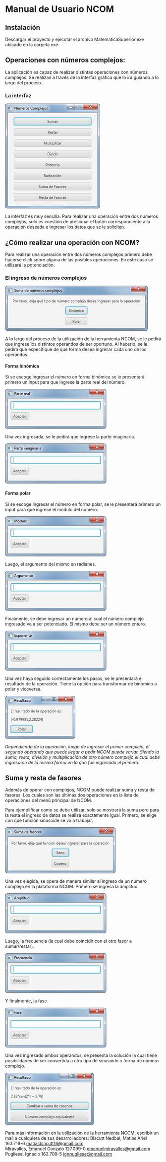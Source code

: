 ﻿# Manual de Usuario NCOM 


## Instalación

Descargar el proyecto y ejecutar el archivo MatematicaSuperior.exe ubicado en la carpeta exe.

## Operaciones con números complejos:

La aplicación es capaz de realizar distintas operaciones con números complejos. Se realizan a través de la interfaz gráfica que lo irá guiando a lo largo del proceso.

### La interfaz

![](https://github.com/LogicWrite/MatematicaSupTp/blob/master/man/01.jpg?raw=true)

La interfaz es muy sencilla. Para realizar una operación entre dos números complejos, solo es cuestión de presionar el botón correspondiente a la operación deseada e ingresar los datos que se le soliciten.

## ¿Cómo realizar una operación con NCOM?

Para realizar una operación entre dos números complejos primero debe hacerse click sobre alguna de las posibles operaciones. En este caso se utilizará la potenciación.

### El ingreso de números complejos

![](https://github.com/LogicWrite/MatematicaSupTp/blob/master/man/02.jpg?raw=true)

A lo largo del proceso de la utilización de la herramienta NCOM, se le pedirá que ingrese los distintos operandos de ser oportuno. Al hacerlo, se le pedirá que especifique de qué forma desea ingresar cada uno de los operandos.

#### Forma binómica
Si se escoge ingresar el número en forma binómica se le presentará primero un input para que ingrese la parte real del número.

![enter image description here](https://github.com/LogicWrite/MatematicaSupTp/blob/master/man/03.jpg?raw=true)

Una vez ingresada, se le pedirá que ingrese la parte imaginaria.

![enter image description here](https://github.com/LogicWrite/MatematicaSupTp/blob/master/man/04.jpg?raw=true)

#### Forma polar
Si se escoge ingresar el número en forma polar, se le presentará primero un input para que ingrese el módulo del número.

![enter image description here](https://github.com/LogicWrite/MatematicaSupTp/blob/master/man/05.jpg?raw=true)

Luego, el argumento del mismo en radianes.

![](https://github.com/LogicWrite/MatematicaSupTp/blob/master/man/06.jpg?raw=true)

Finalmente, se debe ingresar un número al cual el número complejo ingresado va a ser potenciado. El mismo debe ser un número entero.

![enter image description here](https://github.com/LogicWrite/MatematicaSupTp/blob/master/man/09.jpg?raw=true)

Una vez haya seguido correctamente los pasos, se le presentará el resultado de la operación. Tiene la opción para transformar de binómico a polar y viceversa.

![enter image description here](https://github.com/LogicWrite/MatematicaSupTp/blob/master/man/07.jpg?raw=true)

*Dependiendo de la operación, luego de ingresar el primer complejo, el segundo operando que puede llegar a pedir NCOM puede variar. Siendo la suma, resta, división y multiplicación de otro número complejo el cual debe ingresarse de la misma forma en la que fue ingresado el primero.*

## Suma y resta de fasores

Además de operar con complejos, NCOM puede realizar suma y resta de fasores. Los cuales son las últimas dos operaciones en la lista de operaciones del menú principal de NCOM.

Para ejemplificar como se debe utilizar, solo se mostrará la suma pero para la resta el ingreso de datos se realiza exactamente igual.
Primero, se elige con qué función sinusoide se va a trabajar.

![enter image description here](https://github.com/LogicWrite/MatematicaSupTp/blob/master/man/13.jpg?raw=true)

Una vez elegida, se opera de manera similar al ingreso de un número complejo en la plataforma NCOM.
Primero se ingresa la amplitud:

![enter image description here](https://github.com/LogicWrite/MatematicaSupTp/blob/master/man/14.jpg?raw=true)

Luego, la frecuencia (la cual debe coincidir con el otro fasor a sumar/restar).

![enter image description here](https://github.com/LogicWrite/MatematicaSupTp/blob/master/man/15.jpg?raw=true)

Y finalmente, la fase.

![enter image description here](https://github.com/LogicWrite/MatematicaSupTp/blob/master/man/16.jpg?raw=true)

Una vez ingresado ambos operandos, se presenta la solución la cual tiene posibilidades de ser convertida a otro tipo de sinusoide o forma de número complejo.

![enter image description here](https://github.com/LogicWrite/MatematicaSupTp/blob/master/man/17.jpg?raw=true)

Para más información en la utilización de la herramienta NCOM, escribir un mail a cualquiera de sus desarrolladores:
Blacutt Nedbal, Matías Ariel 163.718-6 matiasblacutt16@gmail.com\
Miravalles, Emanuel Gonzalo 127.099-0 emanuelmiravalles@gmail.com\
Pugliese, Ignacio 163.709-5 ignpugliese@gmail.com